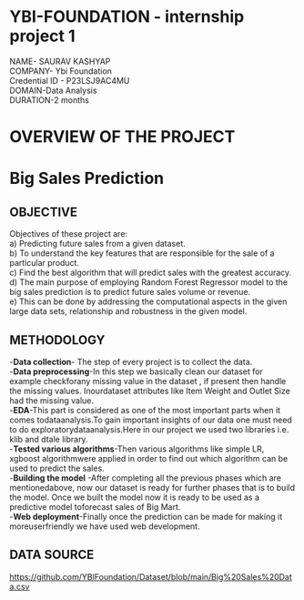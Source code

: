# YBI-FOUNDATION - internship project 1 

NAME- SAURAV KASHYAP  
COMPANY- Ybi Foundation   
Credential ID - P23LSJ9AC4MU  
DOMAIN-Data Analysis  
DURATION-2 months  

# OVERVIEW OF THE PROJECT

# **Big Sales Prediction**

## OBJECTIVE
Objectives of these project are:  
a) Predicting future sales from a given dataset.  
b) To understand the key features that are responsible for the sale of a particular product.  
c) Find the best algorithm that will predict sales with the greatest accuracy.
d) The main purpose of employing Random Forest Regressor model to the big sales prediction is to predict future sales volume or revenue.   
e) This can be done by addressing the computational aspects in the given large data sets, relationship and robustness in the given model.


## METHODOLOGY
-__Data collection__- The step of every project is to collect the data.  
-__Data preprocessing__-In this step we basically clean our dataset for example checkforany missing value in the dataset , if present then handle the missing values. Inourdataset attributes like Item Weight and Outlet Size had the missing value.  
-__EDA__-This part is considered as one of the most important parts when it comes todataanalysis.To gain important insights of our data one must need to do exploratorydataanalysis.Here in our project we used two libraries i.e. klib and dtale library.   
-__Tested various algorithms__-Then various algorithms like simple LR, xgboost algorithmwere applied in order to find out which algorithm can be used to predict the sales.  
-__Building the model__ -After completing all the previous phases which are mentionedabove, now our dataset is ready for further phases that is to build the model. Once we built the model now it is ready to be used as a predictive model toforecast sales of Big Mart.   
-__Web deployment__-Finally once the prediction can be made for making it moreuserfriendly we have used web development.


## DATA SOURCE
https://github.com/YBIFoundation/Dataset/blob/main/Big%20Sales%20Data.csv

